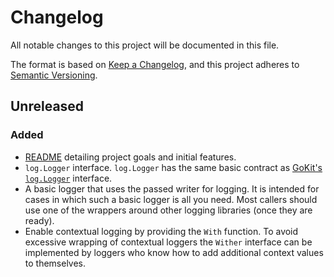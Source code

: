 # Changelog

All notable changes to this project will be documented in this file.

The format is based on [Keep
a Changelog](https://keepachangelog.com/en/1.0.0/), and this project
adheres to [Semantic Versioning](https://semver.org/spec/v2.0.0.html).

## Unreleased

### Added

* [README](README.md) detailing project goals and initial features.
* `log.Logger` interface. `log.Logger` has the same basic contract as
  [GoKit's `log.Logger`](https://godoc.org/github.com/go-kit/kit/log#Logger)
  interface.
* A basic logger that uses the passed writer for logging. It is intended
  for cases in which such a basic logger is all you need. Most callers
  should use one of the wrappers around other logging libraries (once
  they are ready).
* Enable contextual logging by providing the `With` function. To avoid
  excessive wrapping of contextual loggers the `Wither` interface can be
  implemented by loggers who know how to add additional context values
  to themselves.
